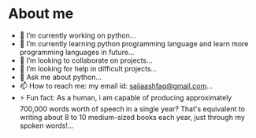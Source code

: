 # About me

<!--
**sajia-py/sajia-py** is a ✨ _special_ ✨ repository because its `README.md` (this file) appears on your GitHub profile.

Here are some ideas to get you started:
-->
- 🔭 I’m currently working on python...
- 🌱 I’m currently learning python programming language and learn more programming languages in future...
- 👯 I’m looking to collaborate on projects...
- 🤔 I’m looking for help in difficult projects...
- 💬 Ask me about python...
- 📫 How to reach me: my email id: sajiaashfaq@gmail.com...
- ⚡ Fun fact:  As a human, i am  capable of producing approximately 700,000 words worth of speech in a single year? That's equivalent to writing about 8 to 10 medium-sized books each year, just through my spoken words!...

